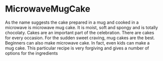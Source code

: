 # MicrowaveMugCake

As the name suggests the cake prepared in a mug and cooked in a microwave is microwave mug cake. It is moist, soft and spongy and is totally chocolaty. Cakes are an important part of the celebration. There are cakes for every occasion. For the sudden sweet craving, mug cakes are the best. Beginners can also make microwave cake. In fact, even kids can make a mug cake. This particular recipe is very forgiving and gives a number of options for the ingredients